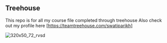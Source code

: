 ## Treehouse

This repo is for all my course file completed through treehouse
Also check out my profile here [https://teamtreehouse.com/swatiparikh]

![320x50_72_rvsd](https://user-images.githubusercontent.com/55899006/66509130-64e66b00-eaa0-11e9-8a08-e75f787f5851.png)
